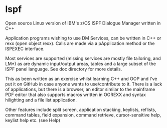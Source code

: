 # lspf
Open source Linux version of IBM's z/OS ISPF Dialogue Manager written in C++

Application programs wishing to use DM Services, can be written in C++ or rexx (open object rexx).  Calls are made via a pApplication method or the ISPEXEC interface.

Most services are supported (missing services are mostly file tailoring, and LM*) as are dynamic input/output areas, tables and a large subset of the ISPF panel language.  See doc directory for more details.

This as been written as an exercise whilst learning C++ and OOP and I've put it on GitHub in case anyone wants to use/contribute to it.  There is a lack of applications, but there is a browser, an editor similar to the mainframe PDF editor that also supports macros written in OOREXX and syntax hilighting and a file list application.

Other features include split screen, application stacking, keylists, reflists, command tables, field expansion, command retrieve, cursor-sensitive help, keylist help etc. (see Help)
